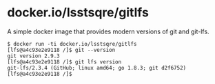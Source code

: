 docker.io/lsstsqre/gitlfs
===

A simple docker image that provides modern versions of git and git-lfs.

    $ docker run -ti docker.io/lsstsqre/gitlfs
    [lfs@a4c93e2e9118 /]$ git --version
    git version 2.9.3
    [lfs@a4c93e2e9118 /]$ git lfs version
    git-lfs/2.3.4 (GitHub; linux amd64; go 1.8.3; git d2f6752)
    [lfs@a4c93e2e9118 /]$
